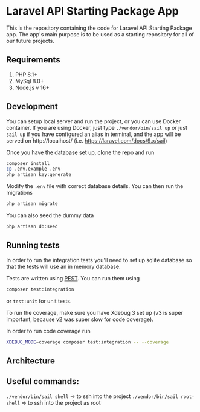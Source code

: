 # Laravel API Starting Package App

This is the repository containing the code for Laravel API Starting Package app. The app's main purpose is to be used as a starting repository for all of our future projects.

## Requirements

1. PHP 8.1+
2. MySql 8.0+
3. Node.js v 16+

## Development
You can setup local server and run the project, or you can use Docker container.
If you are using Docker, just type `./vendor/bin/sail up` or just `sail up` if you have configured an alias in terminal, and the app will be served on http://localhost/ (i.e. https://laravel.com/docs/9.x/sail)


Once you have the database set up, clone the repo and run

```bash
composer install
cp .env.example .env
php artisan key:generate
```

Modify the `.env` file with correct database details. You can then run the migrations

```bash
php artisan migrate
```

You can also seed the dummy data

```bash
php artisan db:seed
```

## Running tests

In order to run the integration tests you'll need to set up sqlite database so that the tests will use an in memory database.

Tests are written using [PEST](https://pestphp.com/). You can run them using

```bash
composer test:integration
```

or `test:unit` for unit tests.

To run the coverage, make sure you have Xdebug 3 set up (v3 is super important, because v2 was super slow for code coverage).

In order to run code coverage run

```bash
XDEBUG_MODE=coverage composer test:integration -- --coverage
```

## Architecture

## Useful commands:
`./vendor/bin/sail shell` => to ssh into the project
`./vendor/bin/sail root-shell` => to ssh into the project as root
